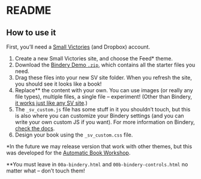 # README

## How to use it

First, you’ll need a [Small Victories](http://smallvictori.es/) (and Dropbox) account.

1. Create a new Small Victories site, and choose the Feed* theme.
1. Download the [Bindery Demo `.zip`](), which contains all the starter files you need.
3. Drag these files into your new SV site folder. When you refresh the site, you should see it looks like a book!
4. Replace** the content with your own. You can use images (or really any file types), multiple files, a single file – experiment! (Other than Bindery, [it works just like any SV site](https://docs.smallvictori.es/).)
4. The `_sv_custom.js` file has some stuff in it you shouldn’t touch, but this is also where you can customize your Bindery settings (and you can write your own custom JS if you want). For more information on Bindery, [check the docs](https://evanbrooks.info/bindery/).
5. Design your book using the `_sv_custom.css` file.

*In the future we may release version that work with other themes, but this was developed for the [Automatic Book Workshop](https://www.jacobheftmann.com/teaching/automatic-book-workshop).

**You must leave in `00a-bindery.html` and `00b-bindery-controls.html` no matter what – don’t touch them!